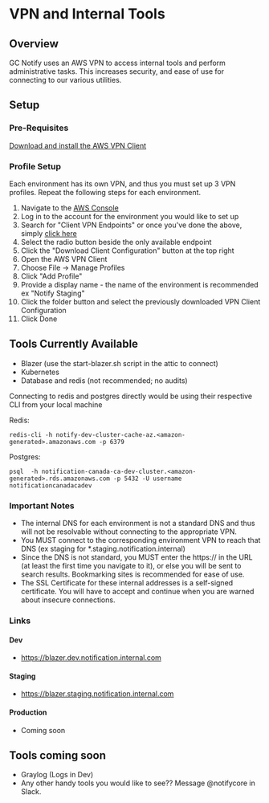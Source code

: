 # VPN and Internal Tools

## Overview

GC Notify uses an AWS VPN to access internal tools and perform administrative tasks. This increases security, and ease of use for connecting to our various utilities. 

## Setup

### Pre-Requisites

[Download and install the AWS VPN Client](https://aws.amazon.com/vpn/client-vpn-download/)

### Profile Setup

Each environment has its own VPN, and thus you must set up 3 VPN profiles. Repeat the following steps for each environment.

1. Navigate to the [AWS Console](https://cds-snc-ct.awsapps.com/start#/)
2. Log in to the account for the environment you would like to set up
3. Search for "Client VPN Endpoints" or once you've done the above, simply [click here](https://ca-central-1.console.aws.amazon.com/vpc/home?region=ca-central-1#ClientVPNEndpoints:)
4. Select the radio button beside the only available endpoint
5. Click the "Download Client Configuration" button at the top right
6. Open the AWS VPN Client
7. Choose File -> Manage Profiles
8. Click "Add Profile"
9. Provide a display name - the name of the environment is recommended ex "Notify Staging"
10. Click the folder button and select the previously downloaded VPN Client Configuration
11. Click Done


## Tools Currently Available

* Blazer (use the start-blazer.sh script in the attic to connect)
* Kubernetes
* Database and redis (not recommended; no audits)

Connecting to redis and postgres directly would be using their respective CLI from your local machine

Redis:
``` shell
redis-cli -h notify-dev-cluster-cache-az.<amazon-generated>.amazonaws.com -p 6379
```

Postgres:
``` shell
psql  -h notification-canada-ca-dev-cluster.<amazon-generated>.rds.amazonaws.com -p 5432 -U username notificationcanadacadev
```

### Important Notes

- The internal DNS for each environment is not a standard DNS and thus will not be resolvable
without connecting to the appropriate VPN. 
- You MUST connect to the corresponding environment VPN to reach that DNS (ex staging for *.staging.notification.internal)
- Since the DNS is not standard, you MUST enter the https:// in the URL (at least the first time you navigate to it), or else you will be sent to search results. Bookmarking sites is recommended for ease of use.
- The SSL Certificate for these internal addresses is a self-signed certificate. You will have to accept and continue when you are warned about insecure connections. 

### Links

#### Dev

- https://blazer.dev.notification.internal.com

#### Staging

- https://blazer.staging.notification.internal.com

#### Production

- Coming soon

## Tools coming soon

- Graylog (Logs in Dev)
- Any other handy tools you would like to see?? Message @notifycore in Slack.
